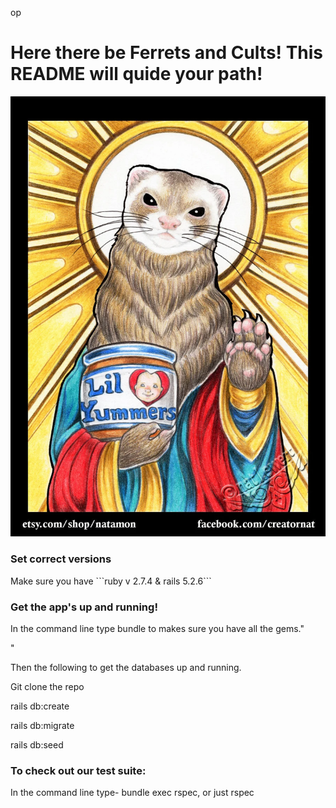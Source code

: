 op<h1>   Here there be Ferrets and Cults! This README will quide your path! </h1>
![image](https://github.com/jwgalvin/relational_rails/blob/joeianmerged/Holy_Ferret.png)

<h3> Set correct versions</h2>
Make sure you have ```ruby v 2.7.4 & rails 5.2.6```
<h3> Get the app's up and running!</h3>
  <p>In the command line type bundle to makes sure you have all the gems."</p>"
  <p>Then the following to get the databases up and running.</p>
  <p>Git clone the repo</p>
  <p>rails db:create</p>
  <p>rails db:migrate</p>
  <p>rails db:seed</p>

<h3>To check out our test suite:</h3>
  <p>In the command line type- bundle exec rspec, or just rspec</p>
